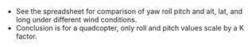 * See the spreadsheet for comparison of yaw roll pitch and alt, lat, and long under different wind conditions.
* Conclusion is for a quadcopter, only roll and pitch values scale by a K factor.